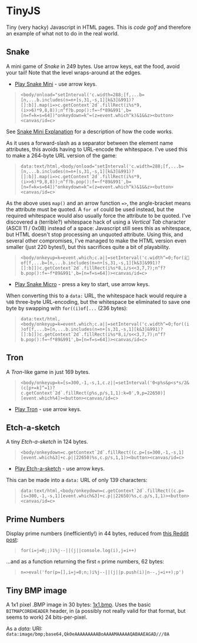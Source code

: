 # TinyJS

Tiny (very hacky) Javascript in HTML pages.  This is *code golf* and therefore an example of what not to do in the real world.

## Snake

A mini game of *Snake* in 249 bytes. Use arrow keys, eat the food, avoid your tail! Note that the level wraps-around at the edges.

  * [Play Snake Mini](https://danielgjackson.github.io/tinyjs/mini.html) - use arrow keys.

> ```<body/onload="setInterval('c.width=288;[f,...b=[n,...b.includes(n=n+[s,31,-s,1][k&3]&991)?[]:b]].map(i=>c.getContext`2d`.fillRect(i%s*9,(i>>6)*9,8,8));n^f?b.pop():f=~f*89&991',b=[n=f=k=s=64])"onkeydown=k^=(z=event.which^k)&1&&z><button><canvas/id=c>```

See [Snake Mini Explanation](mini-explain.md) for a description of how the code works.

As it uses a forward-slash as a separator between the element name attributes, this avoids having to URL-encode the whitespace.  I've used this to make a 264-byte URL version of the game:

> ```data:text/html,<body/onload="setInterval('c.width=288;[f,...b=[n,...b.includes(n=n+[s,31,-s,1][k&3]&991)?[]:b]].map(i=>c.getContext`2d`.fillRect(i%s*9,(i>>6)*9,8,8));n^f?b.pop():f=~f*89&991',b=[n=f=k=s=64])"onkeydown=k^=(z=event.which^k)&1&&z><button><canvas/id=c>```

As the above uses `map()` and an arrow function `=>`, the angle-bracket means the attribute must be quoted.  A `for of` could be used instead, but the required whitespace would also usually force the attribute to be quoted.  I've discovered a (terrible?) whitespace hack of using a *Vertical Tab* character (ASCII 11 / 0x0B) instead of a space: Javascript still sees this as whitespace, but HTML doesn't stop processing an unquoted attribute.  Using this, and several other compromises, I've managed to make the HTML version even smaller (just 220 bytes!), but this sacrifices quite a bit of playability.

> ```<body/onkeyup=k=event.which;c.a||=setInterval('c.width^=0;for(iof[f,...b=[n,...b.includes(n=n+[s,31,-s,1][k&3]&991)?[]:b]])c.getContext`2d`.fillRect(i%s*8,i/s<<3,7,7);n^f?b.pop():f=~f*89&991',b=[n=f=s=64])><canvas/id=c>```

  * [Play Snake Micro](https://danielgjackson.github.io/tinyjs/micro.html) - press a key to start, use arrow keys.

When converting this to a `data:` URL, the whitespace hack would require a `%0B` three-byte URL-encoding, but the whitespace be eliminated to save one byte by swapping with `for((i)of[...` (236 bytes):

> ```data:text/html,<body/onkeyup=k=event.which;c.a||=setInterval('c.width^=0;for((i)of[f,...b=[n,...b.includes(n=n+[s,31,-s,1][k&3]&991)?[]:b]])c.getContext`2d`.fillRect(i%s*8,i/s<<3,7,7);n^f?b.pop():f=~f*89&991',b=[n=f=s=64])><canvas/id=c>```

<!--
Alternative version [alt.html](alt.html) using a 'time-based' approach where the history is stored by location with the value being the time the segment was added.  Only render segments that are within 'current length' time.  Intersection just resets the length.
-->


## Tron

A *Tron*-like game in just 169 bytes.

> ```<body/onkeyup=k=[s=300,-1,-s,1,c.z||=setInterval('0<p%s&p<s*s/2&(c[p+=k]^=1)?c.getContext`2d`.fillRect(p%s,p/s,1,1):k=0',9,p=22650)][event.which%4]><button><canvas/id=c>```

* [Play Tron](https://danielgjackson.github.io/tinyjs/tron.html) - use arrow keys.

<!--
data:text/html,<body/onkeyup=k=[s=300,-1,-s,1,c.z||=setInterval('0<p%s&p<s*s/2&(c[p+=k]^=1)?c.getContext`2d`.fillRect(p%s,p/s,1,1):k=0',9,p=22650)][event.which%4]><button><canvas/id=c>
-->

## Etch-a-sketch

A tiny *Etch-a-sketch* in 124 bytes.

> ```<body/onkeydown=c.getContext`2d`.fillRect((c.p=[s=300,-1,-s,1][event.which&3]+c.p||22650)%s,c.p/s,1,1)><button><canvas/id=c>```

  * [Play Etch-a-sketch](https://danielgjackson.github.io/tinyjs/etch.html) - use arrow keys.

This can be made into a `data:` URL of only 139 characters:

> ```data:text/html,<body/onkeydown=c.getContext`2d`.fillRect((c.p=[s=300,-1,-s,1][event.which&3]+c.p||22650)%s,c.p/s,1,1)><button><canvas/id=c>```


## Prime Numbers

Display prime numbers (inefficiently!) in 44 bytes, reduced from [this Reddit post](https://www.reddit.com/r/javascript/comments/gqoxwh):

> ```for(i=j=0;;)i%j--||(j||console.log(i),j=i++)```

...and as a function returning the first `n` prime numbers, 62 bytes:

> ```n=>eval('for(p=[],i=j=0;n;)i%j--||(j||p.push(i)|n--,j=i++);p')```

<!--
Non-`eval()` version (63 bytes):

> ```n=>{for(p=[],i=j=0;n;)i%j--||(j||p.push(i)|n--,j=i++);return p}```
-->

<!--

C Code (62 bytes):

```c
main(i,j){for(i=j=0;;)j&&i%j--||(j||printf("%d\n",i),j=i++);}
```

Test:

```bash
echo -E 'main(i,j){for(i=j=0;;)j&&i%j--||(j||printf("%d\n",i),j=i++);}' | gcc -x c - && ./a.out
```

-->


## Tiny BMP image

A 1x1 pixel .BMP image in 30 bytes: [1x1.bmp](1x1.bmp).  Uses the basic `BITMAPCOREHEADER` header, in (a possibly not really valid for that format, but seems to work) 24 bits-per-pixel.

As a *data:* URI: `data:image/bmp;base64,Qk0eAAAAAAAAABoAAAAMAAAAAQABAAEAGAD///8A`

<!--

Braille character mapping

d=0x99;
// 01
// 23
// 45
// 67

// Map to Braille character
String.fromCharCode((t=10240,[...'02413567'].map((s,i)=>t+=(d>>s&1)<<i),t))
String.fromCharCode('0b'+[...'76531420'].map(s=>d>>s&1).join``|10240)

// Map to Braille HTML entity (excluding trailing semicolon)
t=10240,[...'02413567'].map((s,i)=>t+=(d>>s&1)<<i),'&#'+t
'&#'+('0b'+[...'76531420'].map(s=>d>>s&1).join``|10240)
`&#${'0b'+[...'76531420'].map(s=>d>>s&1).join``|10240}`

-->
